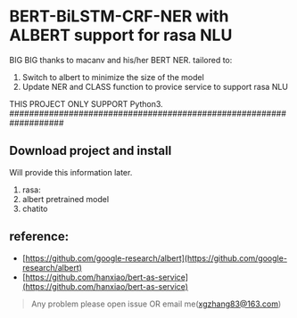 # BERT-BiLSTM-CRF-NER with ALBERT support for rasa NLU

BIG BIG thanks to macanv and his/her BERT NER.
tailored to:
1. Switch to albert to minimize the size of the model
2. Update NER and CLASS function to provice service to support rasa NLU

THIS PROJECT ONLY SUPPORT Python3.  
###################################################################
## Download project and install  
Will provide this information later.

1. rasa:
2. albert pretrained model
3. chatito

## reference: 
+ [https://github.com/google-research/albert](https://github.com/google-research/albert)
+ [https://github.com/hanxiao/bert-as-service](https://github.com/hanxiao/bert-as-service)
> Any problem please open issue OR email me(xgzhang83@163.com)
